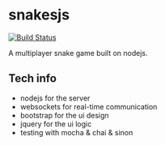 snakesjs
========

[![Build Status](https://travis-ci.org/orestesd/snakesjs.svg?branch=master)](https://travis-ci.org/orestesd/snakesjs)

A multiplayer snake game built on nodejs.


Tech info
---------
- nodejs for the server
- websockets for real-time communication
- bootstrap for the ui design
- jquery for the ui logic
- testing with mocha & chai & sinon

